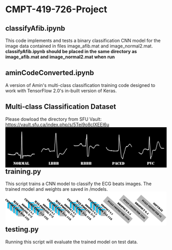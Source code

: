 # CMPT-419-726-Project

## classifyAfib.ipynb
This code implements and tests a binary classification CNN model for the image data contained in files image_afib.mat and image_normal2.mat.
**classifyAfib.ipynb should be placed in the same directory as image_afib.mat and image_normal2.mat when run**

## aminCodeConverted.ipynb
A version of Amin's multi-class classification training code designed to work with TensorFlow 2.0's in-built version of Keras.

## Multi-class Classification Dataset
Please dowload the directory from SFU Vault:
https://vault.sfu.ca/index.php/s/5Tei9o8cIXEEl6u
<img src="sample_beats.png" align="left"/>

## training.py
This script trains a CNN model to classify the ECG beats images. The trained model and weights are saved in /models.
<img src="architecture.png" align="left"/>

## testing.py
Running this script will evaluate the trained model on test data.
